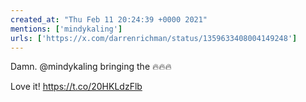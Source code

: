 ```yaml
---
created_at: "Thu Feb 11 20:24:39 +0000 2021"
mentions: ['mindykaling']
urls: ['https://x.com/darrenrichman/status/1359633408004149248']
---
```


Damn. @mindykaling bringing the 🔥🔥🔥

Love it! https://t.co/20HKLdzFlb